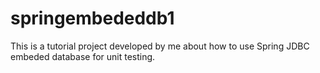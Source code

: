 springembededdb1
================
This is a tutorial project developed by me about how to use Spring JDBC embeded database for unit testing.

